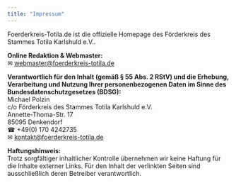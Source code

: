 ```yaml
---
title: "Impressum"
---
```


Foerderkreis-Totila.de ist die offizielle Homepage des Förderkreis des Stammes Totila Karlshuld e.V..

**Online Redaktion & Webmaster:**<br>
✉&nbsp;webmaster@foerderkreis-totila.de

**Verantwortlich für den Inhalt (gemäß § 55 Abs. 2 RStV) und die Erhebung, Verarbeitung und Nutzung Ihrer personenbezogenen Daten im Sinne des Bundesdatenschutzgesetzes (BDSG):**<br>
Michael Polzin<br>
c/o Förderkreis des Stammes Totila Karlshuld e.V.<br>
Annette-Thoma-Str. 17<br>
85095 Denkendorf<br>
☎&nbsp;+49(0) 170 4242735<br>
✉&nbsp;kontakt@foerderkreis-totila.de<br>

**Haftungshinweis:**<br>
Trotz sorgfältiger inhaltlicher Kontrolle übernehmen wir keine Haftung für die Inhalte externer Links. Für den Inhalt der verlinkten Seiten sind ausschließlich deren Betreiber verantwortlich.